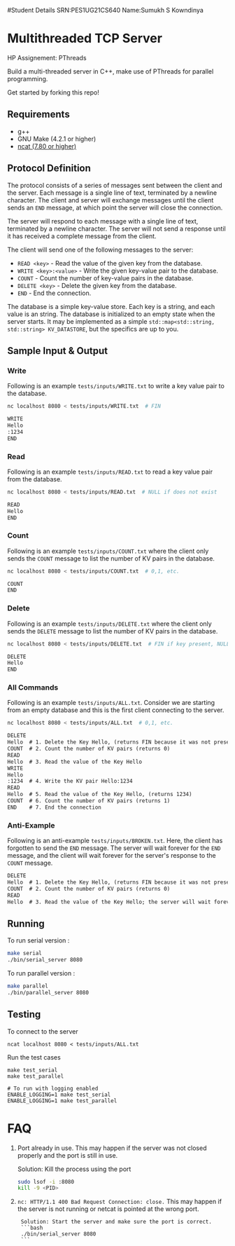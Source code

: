 #Student Details
SRN:PES1UG21CS640
Name:Sumukh S Kowndinya

# Multithreaded TCP Server 

HP Assignement: PThreads

Build a multi-threaded server in C++, make use of PThreads for parallel programming.

Get started by forking this repo!

## Requirements
 - g++
 - GNU Make (4.2.1 or higher)
 - [ncat (7.80 or higher)](https://nmap.org/ncat)

## Protocol Definition

The protocol consists of a series of messages sent between the client and the server. Each message is a single line of text, terminated by a newline character. The client and server will exchange messages until the client sends an `END` message, at which point the server will close the connection.

The server will respond to each message with a single line of text, terminated by a newline character. The server will not send a response until it has received a complete message from the client.

The client will send one of the following messages to the server:
 - `READ <key>` - Read the value of the given key from the database.
 - `WRITE <key>:<value>` - Write the given key-value pair to the database.
 - `COUNT` - Count the number of key-value pairs in the database.
 - `DELETE <key>` - Delete the given key from the database.
 - `END` - End the connection.

The database is a simple key-value store. Each key is a string, and each value is an string. The database is initialized to an empty state when the server starts.
It may be implemented as a simple `std::map<std::string, std::string> KV_DATASTORE`, but the specifics are up to you.

## Sample Input & Output

### Write

Following is an example `tests/inputs/WRITE.txt` to write a key value pair to the database.

```bash
nc localhost 8080 < tests/inputs/WRITE.txt  # FIN
```

```txt
WRITE
Hello
:1234
END
```

### Read

Following is an example `tests/inputs/READ.txt` to read a key value pair from the database.

```bash
nc localhost 8080 < tests/inputs/READ.txt  # NULL if does not exist
```

```txt
READ
Hello
END
```

### Count

Following is an example `tests/inputs/COUNT.txt` where the client only sends the `COUNT` message to list the number of KV pairs in the database.

```bash
nc localhost 8080 < tests/inputs/COUNT.txt  # 0,1, etc.
```

```txt
COUNT
END
```

### Delete

Following is an example `tests/inputs/DELETE.txt` where the client only sends the `DELETE` message to list the number of KV pairs in the database.

```bash
nc localhost 8080 < tests/inputs/DELETE.txt  # FIN if key present, NULL otherwise
```

```txt
DELETE
Hello
END
```

### All Commands

Following is an example `tests/inputs/ALL.txt`. Consider we are starting from an empty database and this is the first client connecting to the server.

```bash
nc localhost 8080 < tests/inputs/ALL.txt  # 0,1, etc.
```


```txt
DELETE
Hello  # 1. Delete the Key Hello, (returns FIN because it was not present)
COUNT  # 2. Count the number of KV pairs (returns 0)
READ
Hello  # 3. Read the value of the Key Hello
WRITE
Hello
:1234  # 4. Write the KV pair Hello:1234
READ
Hello  # 5. Read the value of the Key Hello, (returns 1234)
COUNT  # 6. Count the number of KV pairs (returns 1)
END    # 7. End the connection
```

### Anti-Example

Following is an anti-example `tests/inputs/BROKEN.txt`. Here, the client has forgotten to send the `END` message. The server will wait forever for the `END` message, and the client will wait forever for the server's response to the `COUNT` message.

```txt
DELETE
Hello  # 1. Delete the Key Hello, (returns FIN because it was not present)
COUNT  # 2. Count the number of KV pairs (returns 0)
READ
Hello  # 3. Read the value of the Key Hello; the server will wait forever for the END message
```

## Running

To run serial version :
```bash
make serial
./bin/serial_server 8080
```

To run parallel version :
```bash
make parallel
./bin/parallel_server 8080
```

## Testing

To connect to the server
```
ncat localhost 8080 < tests/inputs/ALL.txt
```

Run the test cases
```
make test_serial
make test_parallel

# To run with logging enabled
ENABLE_LOGGING=1 make test_serial
ENABLE_LOGGING=1 make test_parallel
```

# FAQ

1. Port already in use. This may happen if the server was not closed properly and the port is still in use.

    Solution: Kill the process using the port
    ```bash
    sudo lsof -i :8080
    kill -9 <PID>
    ```
2. `nc: HTTP/1.1 400 Bad Request Connection: close.` This may happen if the server is not running or netcat is pointed at the wrong port.
    
        Solution: Start the server and make sure the port is correct.
        ```bash
        ./bin/serial_server 8080
        ```
